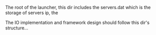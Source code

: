 The root of the launcher, this dir includes the servers.dat which is the storage of servers ip, the

The IO implementation and framework design should follow this dir's structure...